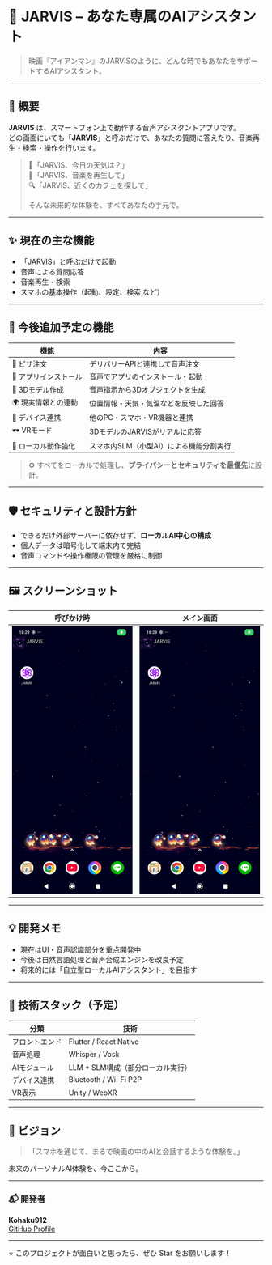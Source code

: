 # 🧠 JARVIS – あなた専属のAIアシスタント

> 映画『アイアンマン』のJARVISのように、どんな時でもあなたをサポートするAIアシスタント。

---

## 🚀 概要

**JARVIS** は、スマートフォン上で動作する音声アシスタントアプリです。  
どの画面にいても「**JARVIS**」と呼ぶだけで、あなたの質問に答えたり、音楽再生・検索・操作を行います。

> 💬「JARVIS、今日の天気は？」  
> 🎵「JARVIS、音楽を再生して」  
> 🔍「JARVIS、近くのカフェを探して」  
>  
> そんな未来的な体験を、すべてあなたの手元で。

---

## ✨ 現在の主な機能

- 「JARVIS」と呼ぶだけで起動  
- 音声による質問応答  
- 音楽再生・検索  
- スマホの基本操作（起動、設定、検索 など）

---

## 🔮 今後追加予定の機能

| 機能 | 内容 |
|------|------|
| 🍕 ピザ注文 | デリバリーAPIと連携して音声注文 |
| 📱 アプリインストール | 音声でアプリのインストール・起動 |
| 🧩 3Dモデル作成 | 音声指示から3Dオブジェクトを生成 |
| 🌍 現実情報との連動 | 位置情報・天気・気温などを反映した回答 |
| 🔗 デバイス連携 | 他のPC・スマホ・VR機器と連携 |
| 🕶️ VRモード | 3DモデルのJARVISがリアルに応答 |
| 🧩 ローカル動作強化 | スマホ内SLM（小型AI）による機能分割実行 |

> ⚙️ すべてをローカルで処理し、**プライバシーとセキュリティを最優先**に設計。

---

## 🛡️ セキュリティと設計方針

- できるだけ外部サーバーに依存せず、**ローカルAI中心の構成**  
- 個人データは暗号化して端末内で完結  
- 音声コマンドや操作権限の管理を厳格に制御  

---

## 🖼️ スクリーンショット

| 呼びかけ時 | メイン画面 |
|:--:|:--:|
| ![jarvisを呼んだ時](https://github.com/Kohaku912/JARVIS/blob/main/images/home.jpg?raw=true) | ![アプリメイン画面](https://github.com/Kohaku912/JARVIS/blob/main/images/home.jpg?raw=true) |

---

## 💡 開発メモ

- 現在はUI・音声認識部分を重点開発中  
- 今後は自然言語処理と音声合成エンジンを改良予定  
- 将来的には「自立型ローカルAIアシスタント」を目指す  

---

## 🧩 技術スタック（予定）

| 分類 | 技術 |
|------|------|
| フロントエンド | Flutter / React Native |
| 音声処理 | Whisper / Vosk |
| AIモジュール | LLM + SLM構成（部分ローカル実行） |
| デバイス連携 | Bluetooth / Wi-Fi P2P |
| VR表示 | Unity / WebXR |

---

## 🌈 ビジョン

> 「スマホを通じて、まるで映画の中のAIと会話するような体験を。」

未来のパーソナルAI体験を、今ここから。

---

### 📬 開発者

**Kohaku912**  
[GitHub Profile](https://github.com/Kohaku912)

---

⭐ このプロジェクトが面白いと思ったら、ぜひ Star をお願いします！
